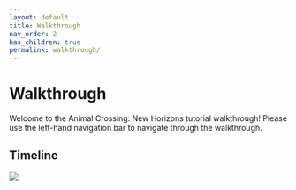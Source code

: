 ```yaml
---
layout: default
title: Walkthrough
nav_order: 2
has_children: true
permalink: walkthrough/
---
```


# Walkthrough
Welcome to the Animal Crossing: New Horizons tutorial walkthrough! Please use the left-hand navigation bar to navigate through the walkthrough.

<!-- more stuff here?? no idea what to put though... :thonk: -->

## Timeline
![](/acnhbeginners/assets/timeline.png)